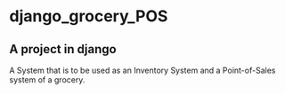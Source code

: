 # django_grocery_POS
<h2>A project in django</h2>
A System that is to be used as an Inventory System and a Point-of-Sales system of a grocery.
